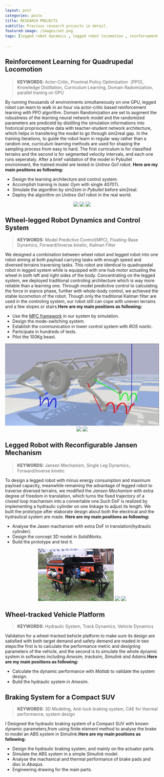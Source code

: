 ```yaml
---
layout: post
categories: posts
title: RESEARCH PROJECTS
subtitle: Previous research projects in detail.
featured-image: /images/set.png
tags: [legged robot dynamics , legged robot locomotion , reinforcement learning , state estimation , vehicle dynamics , vehicle control]

---
```

<script src="//ajax.googleapis.com/ajax/libs/jquery/1.9.1/jquery.min.js"></script>
<script>window.jQuery || document.write('<script src="_/js/libs/jquery-1.9.1.min.js"><\/script>')</script>

## Reinforcement Learning for Quadrupedal Locomotion

> **KEYWORDS:** Actor-Critic, Proximal Policy Optimization（PPO), Knowledge Distillation, Curriculum Learning, Domain Radomization, parallel traning on GPU 

By running thousands of environments simultaneously on one GPU, legged robot can learn to walk in an hour via actor-critic based reinforcement learning with PPO algorithm. Domain Randomization are set to augment the robustness of the learning neural network model and the randomized parameters are predicetd by distilling the simulation informations into historical proprioceptive data with teacher-student network architecture, which helps in transfering the model to go through sim2real gap. In the training iterations, to guide the robot learn in regular way rather than a random one, curriculum learning methods are used for shaping the sampling process from easy to hard. The first curriculum is for classified terrains and the second is for segmented velocity intervals, and each one runs seperataly. After a brief validation of the model in Pybullet environment, the trained model are tested in *Unitree Go1* robot. **Here are my main positions as following:**

* Design the learning architecture and control system.
* Accomplish training in *Isaac Gym* with single 4070Ti.
* Simulate the algorithm by sim2sim in *Pybullet* before sim2real.
* Deploy the algorithm on *Unitree Go1* robot in the real world.

<center>
    <div class="photoset-grid-custom" data-layout="3">
        <img src="/images/rl/rl1.gif">
        <img src="/images/rl/rl3.gif">
        <img src="/images/rl/rl2.gif">
    </div>
</center>


## Wheel-legged Robot Dynamics and Control System

> **KEYWORDS:** Model Predictive Control(MPC), Floating-Base Dynamics, Forward/Inverse kinetic, Kalman Filter

We designed a combination between wheel robot and legged robot into one robot aiming at both payload carrying tasks with enough speed and diversed terrains traversing tasks. This robot are identical to quadrupedal robot in legged system while is equipped with one hub motor actuating the wheel in both left and right sides of the body. Concentrating on the legged system, we deployed traditional controling architecture which is way more reliable than a learning one. Through model predictive control to calculating the force in stance phase, further with whole-body control, we achieved the stable locomotion of the robot. Though only the traditional Kalman filter are used in the controling system, our robot still can cope with uneven terrains and a few slopes or stairs.**Here are my main positions as following:**

* Use the [MPC framework](https://github.com/mit-biomimetics/Cheetah-Software/) in our system by simulation.
* Design the mode-switching system.
* Establish the communication in lower control system with *ROS noetic*.
* Participate in hundreds of tests.
* Pilot the 100Kg beast.

<center>
    <div class="photoset-grid-custom" data-layout="3">
        <img src="/images/mpc/mpc1.gif">
        <img src="/images/mpc/mpc2.gif">
        <img src="/images/mpc/mpc3.gif">
    </div>
</center>

## Legged Robot with Reconfigurable Jansen Mechanism

> **KEYWORDS:** Jansen Mechanism, Single Leg Dynamics，Forward/Inverse kinetic

To design a legged robot with minus energy consumption and maximum payload capacity, meanwhile remaining the advantage of legged robot to traverse diversed terrains, we modified the *Jansen Mechanism* with extra degree of freedom in translation, which turns the fixed trajectory of a closed loop machanism into a convertable one.Such DoF is realized by implementing a hydraulic cylinder on one linkage to adjust its length. We built the prototype after elaborate design about both the electrical and the hydraulical system are made. **Here are my main positions as following:**

* Analyse the Jasen machanism with extra DoF in translation(hydraulic cylinder).
* Design the concept 3D model in *SolidWorks*.
* Build the prototype and test it.

<center>
    <div class="photoset-grid-custom" data-layout="3">
        <img src="/images/jasen/jasen1.png">
        <img src="/images/jasen/jasen2.gif">
        <img src="/images/jasen/jasen3.gif">
    </div>
</center>

## Wheel-tracked Vehicle Platform

> **KEYWORDS:** Hydraulic System, Track Dynamics, Vehicle Dynamics

Validation for a wheel-tracked behicle platform to make sure its design are satisfied with both target demand and safety demand are maded in two steps:the first is to calculate the performance metric and designing parameters of the vehicle, and the second is to simulate the whole dynamic system in softwares including *Amesim, tracksim, Simulink and Adams*.**Here are my main positions as following:**

* Calculate the dynamic performance with *Matlab* to validate the system design.
* Build the hydraulic system in *Amesim*.

## Braking System for a Compact SUV

> **KEYWORDS:** 3D Modeling, Anti-lock braking system, CAE for thermal performance, system design

I Designed the hydraulic braking system of a Compact SUV with known dynamic parameters,from using finite element method to analyse the brake to model an ABS system in Simulink.**Here are my main positions as following:**

* Design the hydraulic braking system, and mainly on the actuator parts.
* Simulate the ABS system in a simple *Simulink* model.
* Analyse the machanical and thermal performance of brake pads and disc in *Abaqus*.
* Engineering drawing for the main parts.

<script src="/assets/js/jquery.photoset-grid.js"></script>

<script type="text/javascript">
    $('.photoset-grid-custom').photosetGrid({
    // Set the gutter between columns and rows
    gutter: '5px',
  
    // Wrap the images in links
    highresLinks: true,
  
    // Asign a common rel attribute
    rel: 'print-gallery',

    onInit: function(){},
    
    onComplete: function(){
        // Show the grid after it renders
        $('.photoset-grid-custom').attr('style', '');
    }
});
</script>